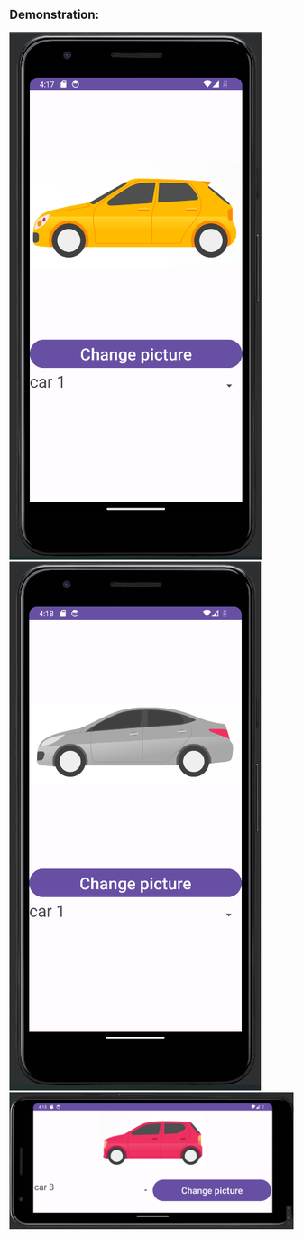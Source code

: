 ## Demonstration: </br>
![screen1.png](screen1.png)
![screen2.png](screen2.png)
![screen3.png](screen3.png)